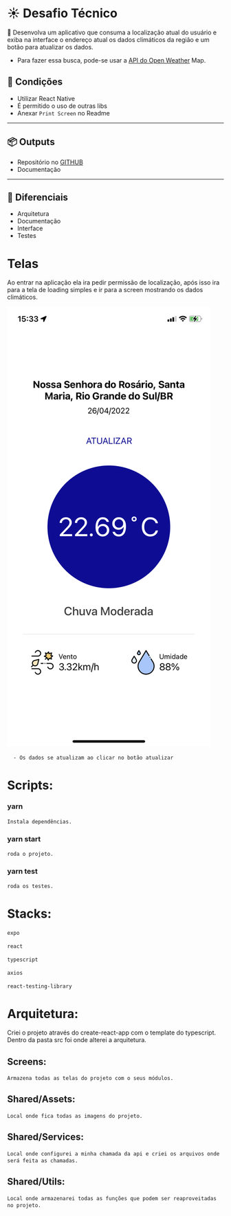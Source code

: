 # ☀️ Desafio Técnico

🎯 Desenvolva um aplicativo que consuma a localização atual do usuário e exiba na interface o endereço atual os dados climáticos da região e um botão para atualizar os dados.

- Para fazer essa busca, pode-se usar a [API do Open Weather](https://openweathermap.org/api) Map.

## 📌 Condições

- Utilizar React Native
- É permitido o uso de outras libs
- Anexar `Print Screen` no Readme

---

## 📦 Outputs

- Repositório no [GITHUB](https://www.notion.so/GITHUB-4d23c6fae3f945bc82b7a3832f205d50)
- Documentação

---

## 🙌 Diferenciais

- Arquitetura
- Documentação
- Interface
- Testes

# Telas

Ao entrar na aplicação ela ira pedir permissão de localização, após isso ira para a tela de loading simples e ir para a screen mostrando os dados climáticos.

![Tela de loading](./src/shared/assets/screen.jpeg)

```
  - Os dados se atualizam ao clicar no botão atualizar
```

# Scripts:

### yarn

```
Instala dependências.
```

### yarn start

```
roda o projeto.
```

### yarn test

```
roda os testes.
```

# Stacks:

`expo`

`react`

`typescript`

`axios`

`react-testing-library`

# Arquitetura:

Criei o projeto através do create-react-app com o template do typescript. Dentro da pasta src foi onde alterei a arquitetura.

## Screens:

```
Armazena todas as telas do projeto com o seus módulos.
```

## Shared/Assets:

```
Local onde fica todas as imagens do projeto.
```

## Shared/Services:

```
Local onde configurei a minha chamada da api e criei os arquivos onde será feita as chamadas.
```

## Shared/Utils:

```
Local onde armazenarei todas as funções que podem ser reaproveitadas no projeto.
```
